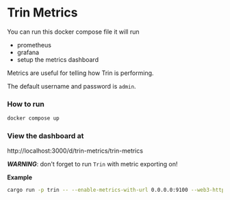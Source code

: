 # Trin Metrics

You can run this docker compose file it will run
- prometheus
- grafana
- setup the metrics dashboard

Metrics are useful for telling how Trin is performing.

The default username and password is `admin`.

### How to run
```sh
docker compose up
```

### View the dashboard at
http://localhost:3000/d/trin-metrics/trin-metrics

***WARNING***: don't forget to run `Trin` with metric exporting on!

**Example**
```bash
cargo run -p trin -- --enable-metrics-with-url 0.0.0.0:9100 --web3-http-address http://0.0.0.0:8545 --web3-transport http
```
